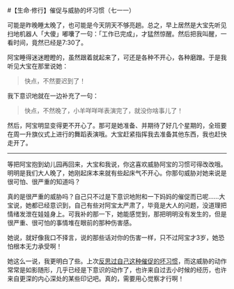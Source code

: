 #【生命⋅修行】催促与威胁的坏习惯（七一一）

可能是昨晚睡太晚了，也可能是今天阴天不够亮趟。总之，早上居然是大宝先听见扫地机器人「大傻」嘟囔了一句：「工作已完成」，才猛然惊醒。然后把我叫醒，一看时间，竟然已经是7:30了。

阿宝睡得迷迷瞪瞪的，虽然跟着就起来了，可还是各种不开心，各种磨蹭。于是我听见大宝在那里说她：

> 快点，不然要迟到了！

我下意识地就在一边补充了一句：

> 快点，不然晚了，小羊咩咩咩表演完了，就没你啥事儿了！

然后，阿宝明显变得更不开心了。那可是她准备、并期待了好几个星期的，全班要在周一升旗仪式上进行的舞蹈表演哦。大宝赶紧指挥我去准备其他东西，我也赶快走开了。

----

等把阿宝抱到幼儿园再回来，大宝和我说，你这喜欢威胁阿宝的习惯可得改改哦。明明是我们大人晚了，她刚起床本来就有些起床气不开心。你那句威胁对她来说是很可怕、很严重的知道吗？

真的是很严重的威胁吗？自己只不过是下意识地附和一下妈妈的催促而已呢……大宝说，她都已经意识到，自己有些对阿宝太严肃了，毕竟是大人的问题，没道理把情绪发泄在娃娃身上。可我补的那一下，她能感觉到，那把明明没有发生的，但是很严重、很可怕的事情堆在眼前的那种伤害感。

她说，就好像我口不择言，说的那些话对你的伤害一样，只不过阿宝才3岁，她恐怕根本无力承受啊！

她这么一说，我更明白了些。上次[反思过自己这种催促的坏习惯](20201120【生命⋅修行】紧迫与压力的源头（六九六）.md)，而这威胁的动作常常是如影随形，几乎已经是下意识的动作了，也许来自过去小时候的经历，也许来自更深的内心深处的某些印记吧。真的，需要用心觉察才行啊！

